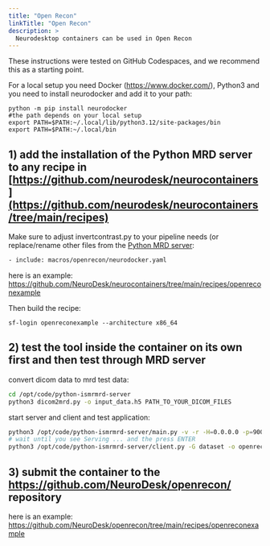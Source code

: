 ```yaml
---
title: "Open Recon"
linkTitle: "Open Recon"
description: >
  Neurodesktop containers can be used in Open Recon
---
```


These instructions were tested on GitHub Codespaces, and we recommend this as a starting point. 

For a local setup you need Docker (https://www.docker.com/), Python3 and you need to install neurodocker and add it to your path:
```
python -m pip install neurodocker
#the path depends on your local setup
export PATH=$PATH:~/.local/lib/python3.12/site-packages/bin
export PATH=$PATH:~/.local/bin
```

## 1) add the installation of the Python MRD server to any recipe in [https://github.com/neurodesk/neurocontainers](https://github.com/neurodesk/neurocontainers/tree/main/recipes)
Make sure to adjust invertcontrast.py to your pipeline needs (or replace/rename other files from the [Python MRD server](https://github.com/kspaceKelvin/python-ismrmrd-server):
```bash
- include: macros/openrecon/neurodocker.yaml
```

here is an example: https://github.com/NeuroDesk/neurocontainers/tree/main/recipes/openreconexample

Then build the recipe:
```
sf-login openreconexample --architecture x86_64
```

## 2) test the tool inside the container on its own first and then test through MRD server 
convert dicom data to mrd test data:
```bash
cd /opt/code/python-ismrmrd-server
python3 dicom2mrd.py -o input_data.h5 PATH_TO_YOUR_DICOM_FILES
```

start server and client and test application:
```bash
python3 /opt/code/python-ismrmrd-server/main.py -v -r -H=0.0.0.0 -p=9002 -s -S=/tmp/share/saved_data &
# wait until you see Serving ... and the press ENTER
python3 /opt/code/python-ismrmrd-server/client.py -G dataset -o openrecon_output.h5 input_data.h5
```

## 3) submit the container to the https://github.com/NeuroDesk/openrecon/ repository
here is an example: https://github.com/NeuroDesk/openrecon/tree/main/recipes/openreconexample
